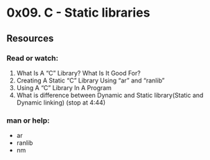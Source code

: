 # 0x09. C - Static libraries

## Resources

### Read or watch:
1. What Is A “C” Library? What Is It Good For?
2. Creating A Static “C” Library Using “ar” and “ranlib”
3. Using A “C” Library In A Program
4. What is difference between Dynamic and Static library(Static and Dynamic linking) (stop at 4:44)

### man or help:
* ar
* ranlib
* nm
